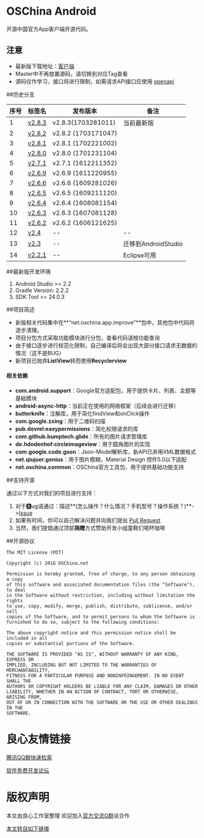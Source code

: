 # OSChina Android

开源中国官方App客户端开源代码。



## 注意

- 最新版下载地址：[客户端](http://u.720life.cn/g/645cc88ca89f110495efb2e933a9316ecd52c53833103758b2600155c6f053cd)
- Master中不再放置源码，请切换到对应Tag查看
- 源码仅作学习，接口将进行限制，如需请求API接口应使用 [openapi](http://u.720life.cn/g/645cc88ca89f110495efb2e933a9316ebcce663121e8f850e910f2fb09b9f90f)



##历史分支

| 序号 | 标签名                                      | 发布版本                | 备注               |
| ----| ---------------------------------------- | ------------------- | ---------------- |
| 1 | [v2.8.3](http://u.720life.cn/g/5c954f4cd4204fb6c09a7e58aa70844d4ed3940b4f88bfab82bdc5e62a7ab4dd4a1d2c261e371a6c74bf34a022c9754e3e46b16a61b85d9ca123fb72ac52267b) | v2.8.3(1703281011) | 当前最新版            |
| 2 | [v2.8.2](http://u.720life.cn/g/5c954f4cd4204fb6c09a7e58aa70844d4ed3940b4f88bfab82bdc5e62a7ab4dd4a1d2c261e371a6c74bf34a022c9754ec226f9d62b3917ef723b049060d51786) | v2.8.2 (1703171047) |            |
| 3 | [v2.8.1](http://u.720life.cn/g/5c954f4cd4204fb6c09a7e58aa70844d4ed3940b4f88bfab82bdc5e62a7ab4dd4a1d2c261e371a6c74bf34a022c9754eaa968197c8a33baee925494b81ce4499) | v2.8.1 (1702221002) |             |
| 4 | [v2.8.0](http://u.720life.cn/g/5c954f4cd4204fb6c09a7e58aa70844d4ed3940b4f88bfab82bdc5e62a7ab4dd4a1d2c261e371a6c74bf34a022c9754e153a986df27236bba398a62331e5f3ba) | v2.8.0 (1701231104) |             |
| 5 | [v2.7.1](http://u.720life.cn/g/5c954f4cd4204fb6c09a7e58aa70844d4ed3940b4f88bfab82bdc5e62a7ab4dd4a1d2c261e371a6c74bf34a022c9754e9177e5cb3285f2dad07346e177e84729) | v2.7.1 (1612211352) |             |
| 6 | [v2.6.9](http://u.720life.cn/g/5c954f4cd4204fb6c09a7e58aa70844d4ed3940b4f88bfab82bdc5e62a7ab4dd4a1d2c261e371a6c74bf34a022c9754e900bfa66b4c79fbeaea774934223ae6b) | v2.6.9 (1611220955) |             |
| 7 | [v2.6.6](http://u.720life.cn/g/5c954f4cd4204fb6c09a7e58aa70844d4ed3940b4f88bfab82bdc5e62a7ab4dd4a1d2c261e371a6c74bf34a022c9754e07a24d39459be2e02dabc175b58e79e3) | v2.6.6 (1609281026) |                  |
| 8 | [v2.6.5](http://u.720life.cn/g/5c954f4cd4204fb6c09a7e58aa70844d4ed3940b4f88bfab82bdc5e62a7ab4dd4a1d2c261e371a6c74bf34a022c9754eb5d7abe76021c06269608d7392c4860c) | v2.6.5 (1609211120) |                  |
| 9 | [v2.6.4](http://u.720life.cn/g/5c954f4cd4204fb6c09a7e58aa70844d4ed3940b4f88bfab82bdc5e62a7ab4dd4a1d2c261e371a6c74bf34a022c9754edec4c7a55a57513d57fe8cb32c508b2e) | v2.6.4 (1608081154) |                  |
| 10 | [v2.6.3](http://u.720life.cn/g/5c954f4cd4204fb6c09a7e58aa70844d4ed3940b4f88bfab82bdc5e62a7ab4dd4a1d2c261e371a6c74bf34a022c9754e938f3fa4f46836f6b1c4d8a950840b23) | v2.6.3 (1607081128) |                  |
| 11 | [v2.6.2](http://u.720life.cn/g/5c954f4cd4204fb6c09a7e58aa70844d4ed3940b4f88bfab82bdc5e62a7ab4dd4a1d2c261e371a6c74bf34a022c9754e1456351c4819f2d330b75f3dbe7b7f5d) | v2.6.2 (1606121625)  |                  |
| 12 | [v2.4](http://u.720life.cn/g/5c954f4cd4204fb6c09a7e58aa70844d4ed3940b4f88bfab82bdc5e62a7ab4dd4a1d2c261e371a6c74bf34a022c9754e4ea270ca7d7f4f4f864fdfea3f69f1b3) | --                  | --               |
| 13 | [v2.3](http://u.720life.cn/g/5c954f4cd4204fb6c09a7e58aa70844d4ed3940b4f88bfab82bdc5e62a7ab4dd4a1d2c261e371a6c74bf34a022c9754edf8e2a42bd45ff5b26085b564b07ce9e) | --                  | 迁移到AndroidStudio |
| 14 | [v2.2.1](http://u.720life.cn/g/5c954f4cd4204fb6c09a7e58aa70844d4ed3940b4f88bfab82bdc5e62a7ab4dd4a1d2c261e371a6c74bf34a022c9754e3b26b83360cfd98e41142631468b3588) | --                  | Eclipse可用        |



##最新版开发环境

1. Android Studio >= 2.2
2. Gradle Version: 2.2.2
3. SDK Tool >= 24.0.3



##项目简述

- 新版相关代码集中在**“net.oschina.app.improve”**包中，其他包中代码将逐步清理。
- 项目分包方式采取功能模块进行分包，查看代码请按功能查询
- 由于接口逐步进行规范化限制，自己编译后将会出现大部分接口请求无数据的情况（这不是BUG）
- 新项目已抛弃**ListView**转而使用**Recyclerview**

#### 相关依赖

- **com.android.support**：Google官方适配包，用于提供卡片、列表、主题等基础模块
- **android-async-http**：当前正在使用的网络框架（后续会进行迁移）
- **butterknife**：注解库，用于简化findView和onClick操作
- **com.google.zxing**：用于二维码扫描
- **pub.devrel:easypermissions**：简化权限请求的库
- **com.github.bumptech.glide**：所有的图片请求管理库
- **de.hdodenhof:circleimageview**：用于圆角图片的实现
- **com.google.code.gson**：Json-Model解析库，新API已弃用XML数据格式
- **net.qiujuer.genius**：用于图片模糊，Material Design 控件5.0以下适配
- **net.oschina.common**：OSChina官方工具包，用于提供基础功能支持



##支持开源

通过以下方式对我们的项目进行支持：

1. 对于🅱ug请通过：描述**(怎么操作？什么情况？手机型号？操作系统？)**->[Issue](http://u.720life.cn/g/5c954f4cd4204fb6c09a7e58aa70844d4ed3940b4f88bfab82bdc5e62a7ab4dd2a0b0f516d1a190465c75b601e0e5026f29499c4c6307ffab7d41f91164d1f3166c718acc858912718e373127f49d5367bab02ef6187239fdf945eea578bf6df3175bc801a267b8fafe41051812e3222)
2. 如果有时间，你可以自己解决问题并向我们提出 [Pull Request](http://u.720life.cn/g/5c954f4cd4204fb6c09a7e58aa70844d4ed3940b4f88bfab82bdc5e62a7ab4dd9743ae21e68d68a71e409da477224870)
3. 当然，我们提倡通过顶部**捐赠**方式赞助开发小组童鞋们喝杯咖啡



##开源协议

	The MIT License (MIT)

	Copyright (c) 2016 OSChina.net

	Permission is hereby granted, free of charge, to any person obtaining a copy
	of this software and associated documentation files (the "Software"), to deal
	in the Software without restriction, including without limitation the rights
	to use, copy, modify, merge, publish, distribute, sublicense, and/or sell
	copies of the Software, and to permit persons to whom the Software is
	furnished to do so, subject to the following conditions:

	The above copyright notice and this permission notice shall be included in all
	copies or substantial portions of the Software.

	THE SOFTWARE IS PROVIDED "AS IS", WITHOUT WARRANTY OF ANY KIND, EXPRESS OR
	IMPLIED, INCLUDING BUT NOT LIMITED TO THE WARRANTIES OF MERCHANTABILITY,
	FITNESS FOR A PARTICULAR PURPOSE AND NONINFRINGEMENT. IN NO EVENT SHALL THE
	AUTHORS OR COPYRIGHT HOLDERS BE LIABLE FOR ANY CLAIM, DAMAGES OR OTHER
	LIABILITY, WHETHER IN AN ACTION OF CONTRACT, TORT OR OTHERWISE, ARISING FROM,
	OUT OF OR IN CONNECTION WITH THE SOFTWARE OR THE USE OR OTHER DEALINGS IN THE
	SOFTWARE.



 # 良心友情链接

[腾讯QQ群快速检索](http://u.720life.cn/s/8cf73f7c)

[软件免费开发论坛](http://u.720life.cn/s/bbb01dc0)

# 版权声明 

本文由良心工作室整理 欢迎加入[官方交流Q群](https://u.720life.cn/s/f2316816)谈合作

[本文转自如下链接](http://u.720life.cn/g/2e71d0f0a5c601172267ba20d3a43c6e3293ddbd1da51ab07a55df88bc3f108dc72dcf0381d5f36babb6f480a0846d7f522eab032e393df0d4c22e75d3e2c4ab)